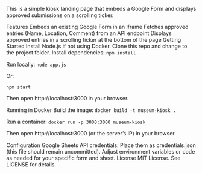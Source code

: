 This is a simple kiosk landing page that embeds a Google Form and displays approved submissions on a scrolling ticker.

Features
Embeds an existing Google Form in an iframe
Fetches approved entries (Name, Location, Comment) from an API endpoint
Displays approved entries in a scrolling ticker at the bottom of the page
Getting Started
Install Node.js if not using Docker.
Clone this repo and change to the project folder.
Install dependencies:
` npm install `

Run locally:
` node app.js `

Or:

` npm start `

Then open http://localhost:3000 in your browser.

Running in Docker
Build the image:
` docker build -t museum-kiosk . `

Run a container:
` docker run -p 3000:3000 museum-kiosk `

Then open http://localhost:3000 (or the server’s IP) in your browser.

Configuration
Google Sheets API credentials: Place them as credentials.json (this file should remain uncommitted).
Adjust environment variables or code as needed for your specific form and sheet.
License
MIT License. See LICENSE for details.
